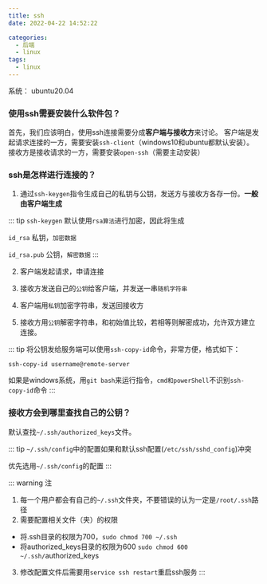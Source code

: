 ```yaml
---
title: ssh
date: 2022-04-22 14:52:22

categories:
  - 后端
  - linux
tags:
  - linux
---
```




系统： ubuntu20.04

### 使用ssh需要安装什么软件包？

首先，我们应该明白，使用ssh连接需要分成**客户端与接收方**来讨论。
客户端是发起请求连接的一方，需要安装`ssh-client`（windows10和ubuntu都默认安装）。
接收方是接收请求的一方，需要安装`open-ssh`（需要主动安装）

### ssh是怎样进行连接的？
1. 通过` ssh-keygen `指令生成自己的私钥与公钥，发送方与接收方各存一份。**一般由客户端生成**

::: tip 
`ssh-keygen` 默认使用`rsa算法`进行加密，因此将生成 

`id_rsa` 私钥，`加密数据`

`id_rsa.pub` 公钥，`解密数据`
:::

2. 客户端发起请求，申请连接

3. 接收方发送自己的`公钥`给客户端，并发送一串`随机字符串`

4. 客户端用`私钥`加密字符串，发送回接收方

5. 接收方用`公钥`解密字符串，和初始值比较，若相等则解密成功，允许双方建立连接。

::: tip 
将公钥发给服务端可以使用`ssh-copy-id`命令，非常方便，格式如下：

`ssh-copy-id username@remote-server`

如果是windows系统，用`git bash`来运行指令，`cmd和powerShell`不识别`ssh-copy-id`命令
:::

### 接收方会到哪里查找自己的公钥？

默认查找`~/.ssh/authorized_keys`文件。 

::: tip 
`~/.ssh/config`中的配置如果和默认ssh配置(`/etc/ssh/sshd_config`)冲突

优先选用`~/.ssh/config`的配置
:::



::: warning 注
1.  每一个用户都会有自己的`~/.ssh`文件夹，不要错误的认为一定是`/root/.ssh`路径
2.  需要配置相关文件（夹）的权限
-   将.ssh目录的权限为700，`sudo chmod 700 ~/.ssh`
-   将authorized_keys目录的权限为600 `sudo chmod 600 ~/.ssh/`authorized_keys
3.  修改配置文件后需要用`service ssh restart`重启ssh服务
::: 
